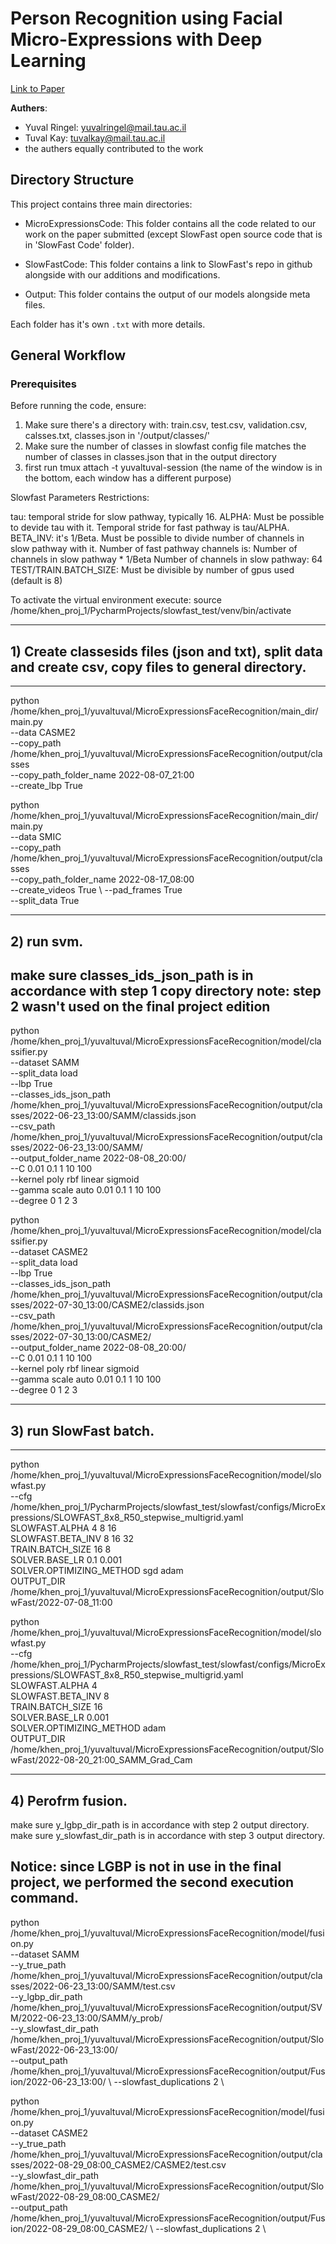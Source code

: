 # Person Recognition using Facial Micro-Expressions with Deep Learning
[Link to Paper](https://arxiv.org/abs/2306.13907)

**Authers**:
- Yuval Ringel: [yuvalringel@mail.tau.ac.il](mailto:yuvalringel@mail.tau.ac.il)
- Tuval Kay: [tuvalkay@mail.tau.ac.il](mailto:tuvalkay@mail.tau.ac.il)
- the authers equally contributed to the work 


## Directory Structure
This project contains three main directories:
	
- MicroExpressionsCode:
	This folder contains all the code related to our work on the paper submitted (except SlowFast open source code that is in 'SlowFast Code' folder).
	
- SlowFastCode:
	This folder contains a link to SlowFast's repo in github alongside with our additions and modifications.

- Output:
	This folder contains the output of our models alongside meta files.
	
	
Each folder has it's own `.txt` with more details.



## General Workflow
### Prerequisites
Before running the code, ensure:

1) Make sure there's a directory with: train.csv, test.csv, validation.csv, calsses.txt, classes.json in '/output/classes/'
2) Make sure the number of classes in slowfast config file matches the number of classes in classes.json that in the output directory
3) first run tmux attach -t yuvaltuval-session (the name of the window is in the bottom, each window has a different purpose)

Slowfast Parameters Restrictions:

tau: temporal stride for slow pathway, typically 16.
ALPHA: Must be possible to devide tau with it.
        Temporal stride for fast pathway is tau/ALPHA. 
BETA_INV: it's 1/Beta. Must be possible to divide number of channels in slow pathway with it.
          Number of fast pathway channels is: Number of channels in slow pathway * 1/Beta
Number of channels in slow pathway: 64
TEST/TRAIN.BATCH_SIZE: Must be divisible by number of gpus used (default is 8)


To activate the virtual environment execute: 
source /home/khen_proj_1/PycharmProjects/slowfast_test/venv/bin/activate

----------------------------------------------------
## 1) Create classesids files (json and txt), split data and create csv, copy files to general directory.

----------------------------------------------------

python /home/khen_proj_1/yuvaltuval/MicroExpressionsFaceRecognition/main_dir/main.py \
--data CASME2 \
--copy_path /home/khen_proj_1/yuvaltuval/MicroExpressionsFaceRecognition/output/classes \
--copy_path_folder_name 2022-08-07_21:00 \
--create_lbp True

python /home/khen_proj_1/yuvaltuval/MicroExpressionsFaceRecognition/main_dir/main.py \
--data SMIC \
--copy_path /home/khen_proj_1/yuvaltuval/MicroExpressionsFaceRecognition/output/classes \
--copy_path_folder_name 2022-08-17_08:00 \
--create_videos True \ 
--pad_frames True \
--split_data True



----------------------------------------------------
## 2) run svm. 
make sure classes_ids_json_path is in accordance with step 1 copy directory
note: step 2 wasn't used on the final project edition
----------------------------------------------------

python /home/khen_proj_1/yuvaltuval/MicroExpressionsFaceRecognition/model/classifier.py \
--dataset SAMM \
--split_data load \
--lbp True \
--classes_ids_json_path /home/khen_proj_1/yuvaltuval/MicroExpressionsFaceRecognition/output/classes/2022-06-23_13:00/SAMM/classids.json \
--csv_path /home/khen_proj_1/yuvaltuval/MicroExpressionsFaceRecognition/output/classes/2022-06-23_13:00/SAMM/ \
--output_folder_name 2022-08-08_20:00/ \
--C 0.01 0.1 1 10 100 \
--kernel poly rbf linear sigmoid \
--gamma scale auto 0.01 0.1 1 10 100 \
--degree 0 1 2 3


python /home/khen_proj_1/yuvaltuval/MicroExpressionsFaceRecognition/model/classifier.py \
--dataset CASME2 \
--split_data load \
--lbp True \
--classes_ids_json_path /home/khen_proj_1/yuvaltuval/MicroExpressionsFaceRecognition/output/classes/2022-07-30_13:00/CASME2/classids.json \
--csv_path /home/khen_proj_1/yuvaltuval/MicroExpressionsFaceRecognition/output/classes/2022-07-30_13:00/CASME2/ \
--output_folder_name 2022-08-08_20:00/ \
--C 0.01 0.1 1 10 100 \
--kernel poly rbf linear sigmoid \
--gamma scale auto 0.01 0.1 1 10 100 \
--degree 0 1 2 3



----------------------------------------------------
## 3) run SlowFast batch.

----------------------------------------------------

python /home/khen_proj_1/yuvaltuval/MicroExpressionsFaceRecognition/model/slowfast.py \
--cfg /home/khen_proj_1/PycharmProjects/slowfast_test/slowfast/configs/MicroExpressions/SLOWFAST_8x8_R50_stepwise_multigrid.yaml \
SLOWFAST.ALPHA 4 8 16 \
SLOWFAST.BETA_INV 8 16 32 \
TRAIN.BATCH_SIZE 16 8 \
SOLVER.BASE_LR 0.1 0.001 \
SOLVER.OPTIMIZING_METHOD sgd adam \
OUTPUT_DIR /home/khen_proj_1/yuvaltuval/MicroExpressionsFaceRecognition/output/SlowFast/2022-07-08_11:00



python /home/khen_proj_1/yuvaltuval/MicroExpressionsFaceRecognition/model/slowfast.py \
--cfg /home/khen_proj_1/PycharmProjects/slowfast_test/slowfast/configs/MicroExpressions/SLOWFAST_8x8_R50_stepwise_multigrid.yaml \
SLOWFAST.ALPHA 4 \
SLOWFAST.BETA_INV 8 \
TRAIN.BATCH_SIZE 16 \
SOLVER.BASE_LR 0.001 \
SOLVER.OPTIMIZING_METHOD adam \
OUTPUT_DIR /home/khen_proj_1/yuvaltuval/MicroExpressionsFaceRecognition/output/SlowFast/2022-08-20_21:00_SAMM_Grad_Cam


----------------------------------------------------
## 4) Perofrm fusion.
make sure y_lgbp_dir_path is in accordance with step 2 output directory.
make sure y_slowfast_dir_path is in accordance with step 3 output directory.

Notice: since LGBP is not in use in the final project, we performed the second execution command.
----------------------------------------------------

python /home/khen_proj_1/yuvaltuval/MicroExpressionsFaceRecognition/model/fusion.py \
--dataset SAMM \
--y_true_path /home/khen_proj_1/yuvaltuval/MicroExpressionsFaceRecognition/output/classes/2022-06-23_13:00/SAMM/test.csv \
--y_lgbp_dir_path /home/khen_proj_1/yuvaltuval/MicroExpressionsFaceRecognition/output/SVM/2022-06-23_13:00/SAMM/y_prob/ \
--y_slowfast_dir_path /home/khen_proj_1/yuvaltuval/MicroExpressionsFaceRecognition/output/SlowFast/2022-06-23_13:00/ \
--output_path /home/khen_proj_1/yuvaltuval/MicroExpressionsFaceRecognition/output/Fusion/2022-06-23_13:00/ \ 
--slowfast_duplications 2 \ 


python /home/khen_proj_1/yuvaltuval/MicroExpressionsFaceRecognition/model/fusion.py \
--dataset CASME2 \
--y_true_path /home/khen_proj_1/yuvaltuval/MicroExpressionsFaceRecognition/output/classes/2022-08-29_08:00_CASME2/CASME2/test.csv \
--y_slowfast_dir_path /home/khen_proj_1/yuvaltuval/MicroExpressionsFaceRecognition/output/SlowFast/2022-08-29_08:00_CASME2/ \
--output_path /home/khen_proj_1/yuvaltuval/MicroExpressionsFaceRecognition/output/Fusion/2022-08-29_08:00_CASME2/ \ 
--slowfast_duplications 2 \ 
